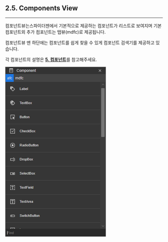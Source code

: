 ## 2.5. Components View

---

컴포넌트뷰는스파이더젠에서 기본적으로 제공하는 컴포넌트가 리스트로 보여지며 기본 컴포넌트외 추가 컴포넌트는 탭뷰\(mdfc\)로 제공됩니다.

컴포넌트뷰 맨 하단에는 컴포넌트를 쉽게 찾을 수 있게 컴포넌트 검색기를 제공하고 있습니다.

각 컴포넌트의 설명은 [**5. 컴포넌트**](/cef4-d3ec-b10c-d2b8.md)를 참고해주세요.

![](/assets/components.png)

